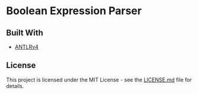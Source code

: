 # Boolean Expression Parser

## Built With
* [ANTLRv4](http://www.antlr.org/)

## License

This project is licensed under the MIT License - see the [LICENSE.md](LICENSE.md) file for details.
